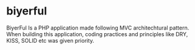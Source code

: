 # biyerful
BiyerFul Is a PHP application made following MVC architechtural pattern. When building this application, coding practices and principles like DRY, KISS, SOLID etc was given priority.
